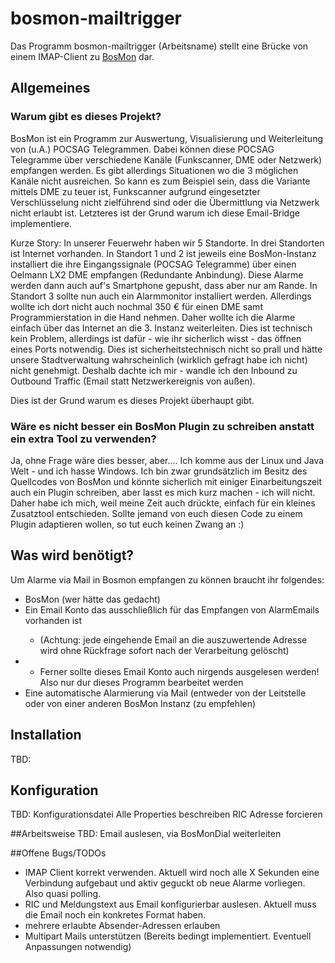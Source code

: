 # bosmon-mailtrigger

Das Programm bosmon-mailtrigger (Arbeitsname) stellt eine Brücke von einem IMAP-Client zu <a href=http://www.bosmon.de>BosMon</a> dar.


## Allgemeines

### Warum gibt es dieses Projekt?
BosMon ist ein Programm zur Auswertung, Visualisierung und Weiterleitung von (u.A.) POCSAG Telegrammen.
Dabei können diese POCSAG Telegramme über verschiedene Kanäle (Funkscanner, DME oder Netzwerk) empfangen werden.
Es gibt allerdings Situationen wo die 3 möglichen Kanäle nicht ausreichen. So kann es zum Beispiel sein, dass die
Variante mittels DME zu teuer ist, Funkscanner aufgrund eingesetzter Verschlüsselung nicht zielführend sind oder
die Übermittlung via Netzwerk nicht erlaubt ist. Letzteres ist der Grund warum ich diese Email-Bridge implementiere.

Kurze Story: In unserer Feuerwehr haben wir 5 Standorte. In drei Standorten ist Internet vorhanden.
In Standort 1 und 2 ist jeweils eine BosMon-Instanz installiert die ihre Eingangssignale (POCSAG Telegramme) über
einen Oelmann LX2 DME empfangen (Redundante Anbindung). Diese Alarme werden dann auch auf's Smartphone gepusht, dass aber nur am Rande.
In Standort 3 sollte nun auch ein Alarmmonitor installiert werden. Allerdings wollte ich dort nicht auch nochmal 350 € für einen
DME samt Programmierstation in die Hand nehmen. Daher wollte ich die Alarme einfach über das Internet an die 3. Instanz weiterleiten.
Dies ist technisch kein Problem, allerdings ist dafür - wie ihr sicherlich wisst - das öffnen eines Ports notwendig.
Dies ist sicherheitstechnisch nicht so prall und hätte unsere Stadtverwaltung wahrscheinlich (wirklich gefragt habe ich nicht) nicht
genehmigt. Deshalb dachte ich mir - wandle ich den Inbound zu Outbound Traffic (Email statt Netzwerkereignis von außen).
 
Dies ist der Grund warum es dieses Projekt überhaupt gibt.

### Wäre es nicht besser ein BosMon Plugin zu schreiben anstatt ein extra Tool zu verwenden?
Ja, ohne Frage wäre dies besser, aber.... 
Ich komme aus der Linux und Java Welt - und ich hasse Windows. Ich bin zwar grundsätzlich im Besitz
des Quellcodes von BosMon und könnte sicherlich mit einiger Einarbeitungszeit auch ein Plugin
schreiben, aber lasst es mich kurz machen - ich will nicht. 
Daher habe ich mich, weil meine Zeit auch drückte, einfach für ein kleines Zusatztool entschieden.
Sollte jemand von euch diesen Code zu einem Plugin adaptieren wollen, so tut euch keinen Zwang an :)

## Was wird benötigt?
Um Alarme via Mail in Bosmon empfangen zu können braucht ihr folgendes:
<ul>
<li>BosMon (wer hätte das gedacht)</li>
<li>Ein Email Konto das ausschließlich für das Empfangen von AlarmEmails vorhanden ist</li>
<ul><li>(Achtung: jede eingehende Email an die auszuwertende Adresse wird ohne Rückfrage sofort nach der Verarbeitung gelöscht)</li></ul>
<li><ul><li>Ferner sollte dieses Email Konto auch nirgends ausgelesen werden! Also nur dur dieses Programm bearbeitet werden</li></ul></li>
<li>Eine automatische Alarmierung via Mail (entweder von der Leitstelle oder von einer anderen BosMon Instanz (zu empfehlen)</li>
</ul>

## Installation
TBD:

## Konfiguration
TBD:
Konfigurationsdatei
Alle Properties beschreiben
RIC Adresse forcieren

##Arbeitsweise
TBD:
Email auslesen, via BosMonDial weiterleiten

##Offene Bugs/TODOs
<ul>
<li>IMAP Client korrekt verwenden. Aktuell wird noch alle X Sekunden eine Verbindung aufgebaut und aktiv geguckt ob neue Alarme vorliegen. Also quasi polling.</li>
<li>RIC und Meldungstext aus Email konfigurierbar auslesen. Aktuell muss die Email noch ein konkretes Format haben.</li>
<li>mehrere erlaubte Absender-Adressen erlauben</li>
<li>Multipart Mails unterstützen (Bereits bedingt implementiert. Eventuell Anpassungen notwendig)</li>
</ul>

